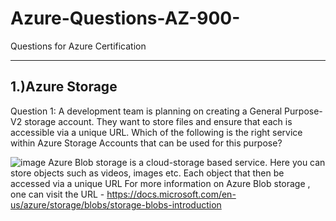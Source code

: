 # Azure-Questions-AZ-900-
Questions for Azure Certification

-----------------------------------------------------------
1.)Azure Storage
--------------------------------------------------------
Question 1:
A development team is planning on creating a General Purpose-V2 storage account. They want to store files and ensure that each is accessible via a unique URL. Which of the following is the right service within Azure Storage Accounts that can be used for this purpose?

![image](https://user-images.githubusercontent.com/38729013/202587730-0d6f6af9-6986-4873-a1c3-fe1322017bfa.png)
Azure Blob storage is a cloud-storage based service. Here you can store objects such as videos, images etc. Each object that then be accessed via a unique URL For more information on Azure Blob storage , one can visit the URL - https://docs.microsoft.com/en-us/azure/storage/blobs/storage-blobs-introduction
